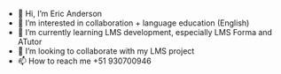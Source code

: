 - 👋 Hi, I’m Eric Anderson
- 👀 I’m interested in collaboration + language education (English)
- 🌱 I’m currently learning LMS development, especially LMS Forma and ATutor
- 💞️ I’m looking to collaborate with my LMS project
- 📫 How to reach me +51 930700946

<!---
ericandersoncoaching/ericandersoncoaching is a ✨ special ✨ repository because its `README.md` (this file) appears on your GitHub profile.
You can click the Preview link to take a look at your changes.
--->
